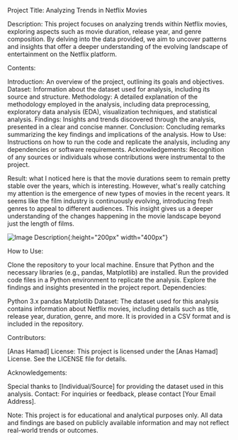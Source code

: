 Project Title: Analyzing Trends in Netflix Movies

Description:
This project focuses on analyzing trends within Netflix movies, exploring aspects such as movie duration, release year, and genre composition. By delving into the data provided, we aim to uncover patterns and insights that offer a deeper understanding of the evolving landscape of entertainment on the Netflix platform.

Contents:

Introduction: An overview of the project, outlining its goals and objectives.
Dataset: Information about the dataset used for analysis, including its source and structure.
Methodology: A detailed explanation of the methodology employed in the analysis, including data preprocessing, exploratory data analysis (EDA), visualization techniques, and statistical analysis.
Findings: Insights and trends discovered through the analysis, presented in a clear and concise manner.
Conclusion: Concluding remarks summarizing the key findings and implications of the analysis.
How to Use: Instructions on how to run the code and replicate the analysis, including any dependencies or software requirements.
Acknowledgements: Recognition of any sources or individuals whose contributions were instrumental to the project.

Result:
what I noticed here is that the movie durations seem to remain pretty stable over the years, which is interesting. However, what's really catching my attention is the emergence of new types of movies in the recent years. It seems like the film industry is continuously evolving, introducing fresh genres to appeal to different audiences. This insight gives us a deeper understanding of the changes happening in the movie landscape beyond just the length of films.

![Image Description]("download.png"){:height="200px" width="400px"}


How to Use:

Clone the repository to your local machine.
Ensure that Python and the necessary libraries (e.g., pandas, Matplotlib) are installed.
Run the provided code files in a Python environment to replicate the analysis.
Explore the findings and insights presented in the project report.
Dependencies:

Python 3.x
pandas
Matplotlib
Dataset:
The dataset used for this analysis contains information about Netflix movies, including details such as title, release year, duration, genre, and more. It is provided in a CSV format and is included in the repository.

Contributors:

[Anas Hamad]
License:
This project is licensed under the [Anas Hamad] License. See the LICENSE file for details.

Acknowledgements:

Special thanks to [Individual/Source] for providing the dataset used in this analysis.
Contact:
For inquiries or feedback, please contact [Your Email Address].

Note:
This project is for educational and analytical purposes only. All data and findings are based on publicly available information and may not reflect real-world trends or outcomes.
